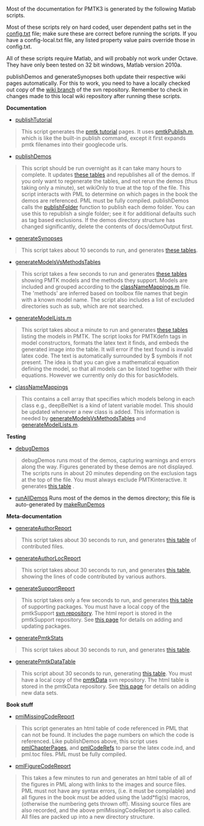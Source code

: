 Most of the documentation for PMTK3 is generated by the following Matlab scripts.

Most of these scripts rely on hard coded, user dependent paths set in the [config.txt](http://pmtk3.googlecode.com/svn/trunk/config.txt) file; make sure these are correct before running the scripts. If you have a config-local.txt file, any listed property value pairs override those in config.txt.

All of these scripts require Matlab, and will probably not work under Octave. They have only been tested on 32 bit windows, Matlab version 2010a.

publishDemos and generateSynopses both update their respective wiki pages automatically. For this to work, you need to have a locally checked out copy of the [wiki branch](http://code.google.com/p/pmtk3/source/browse/#svn/wiki) of the svn repository. Remember to check in changes made to this local wiki repository after running these scripts.


**Documentation**

  * [publishTutorial](http://pmtk3.googlecode.com/svn/trunk/pmtkTools/reports/publishTutorial.m)

> This script generates the [pmtk tutorial](http://code.google.com/p/pmtk3/wiki/Tutorial) pages. It uses  [pmtkPublish.m](http://pmtk3.googlecode.com/svn/trunk/pmtkTools/reports/pmtkPublish.m), which is like the built-in publish command, except it first expands pmtk filenames into their googlecode urls.

  * [publishDemos](http://pmtk3.googlecode.com/svn/trunk/pmtkTools/reports/publishDemos.m)

> This script should be run overnight as it can take many hours to complete. It updates [these tables](Demos.md) and republishes all of the demos. If you only want to regenerate the tables, and not rerun the demos (thus taking only a minute), set wikiOnly to true at the top of the file. This script interacts with PML to determine on which pages in the book the demos are referenced. PML must be fully compiled. publishDemos calls the [publishFolder](http://pmtk3.googlecode.com/svn/trunk/pmtkTools/reports/sub/publishFolder.m) function to publish each demo folder. You can use this to republish a single folder; see it for additional defaults such as tag based exclusions. If the demos directory structure has changed significantly, delete the contents of docs/demoOutput first.

  * [generateSynopses](http://pmtk3.googlecode.com/svn/trunk/pmtkTools/reports/generateSynopses.m)

> This script takes about 10 seconds to run, and generates [these tables](synopsisPages.md).


  * [generateModelsVsMethodsTables](http://code.google.com/p/pmtk3/source/browse/trunk/pmtkTools/reports/generateModelsVsMethodsTables.m)

> This script takes a few seconds to run and generates [these tables](ModelsByMethods.md) showing PMTK models and the methods they support. Models are included and grouped according to the [classNameMappings.m](http://pmtk3.googlecode.com/svn/trunk/pmtkTools/reports/classNameMappings.m) file.  The 'methods' are inferred based on toolbox file names that begin with a known model name. The script also includes a list of excluded directories such as sub, which are not searched.

  * [generateModelLists.m](http://code.google.com/p/pmtk3/source/browse/trunk/pmtkTools/reports/generateModelLists.m)

> This script takes about a minute to run and generates [these tables](http://code.google.com/p/pmtk3/wiki/modelLists) listing the models in PMTK. The script looks for PMTKdefn tags in model constructors, formats the latex text it finds, and embeds the generated image into the table. It will error if the text found is invalid latex code. The text is automatically surrounded by $ symbols if not present. The idea is that you can give a mathematical equation defining the model, so that all models can be listed together with their equations. However we currently only do this for basicModels.

  * [classNameMappings](http://code.google.com/p/pmtk3/source/browse/trunk/pmtkTools/reports/classNameMappings.m)

> This contains a cell array that specifies which models belong in each class e.g., deepBelNet is a kind of latent variable model. This should be updated whenever a new class is added. This information is needed by  [generateModelsVsMethodsTables](http://code.google.com/p/pmtk3/source/browse/trunk/pmtkTools/reports/generateModelsVsMethodsTables.m) and [generateModelLists.m](http://code.google.com/p/pmtk3/source/browse/trunk/pmtkTools/reports/generateModelLists.m).

**Testing**

  * [debugDemos](http://pmtk3.googlecode.com/svn/trunk/pmtkTools/testing/debugDemos.m)

> debugDemos runs most of the demos, capturing warnings and errors along the way. Figures generated by these demos are not displayed. The scripts runs in about 20 minutes depending on the exclusion tags at the top of the file. You must always exclude PMTKinteractive. It generates [this table](http://pmtk3.googlecode.com/svn/trunk/docs/debugReport.html) .

  * [runAllDemos](http://pmtk3.googlecode.com/svn/trunk/pmtkTools/testing/runAllDemos.m) Runs most of the demos in the demos directory; this file is auto-generated by [makeRunDemos](http://pmtk3.googlecode.com/svn/trunk/pmtkTools/testing/makeRunDemos.m)



**Meta-documentation**

  * [generateAuthorReport](http://pmtk3.googlecode.com/svn/trunk/pmtkTools/reports/generateAuthorReport.m)

> This script takes about 30 seconds to run, and generates [this table](http://pmtk3.googlecode.com/svn/trunk/docs/authors/fileAuthors.html) of contributed files.

  * [generateAuthorLocReport](http://pmtk3.googlecode.com/svn/trunk/pmtkTools/reports/generateAuthorLocReport.m)

> This script takes about 30 seconds to run, and generates [this table](http://pmtk3.googlecode.com/svn/trunk/docs/authors/authorsLOC.html), showing the lines of code contributed by various authors.

  * [generateSupportReport](http://pmtk3.googlecode.com/svn/trunk/pmtkTools/supportTools/generateSupportReport.m)

> This script takes only a few seconds to run, and generates [this table](http://pmtksupport.googlecode.com/svn/trunk/docs/authors/packageAuthors.html) of supporting packages. You must have a local copy of the pmtkSupport [svn repository](http://code.google.com/p/pmtksupport/source/checkout). The html report is stored in the pmtkSupport repository. See [this page](http://code.google.com/p/pmtksupport/wiki/addingNewPackages) for details on adding and updating packages.

  * [generatePmtkStats](http://pmtk3.googlecode.com/svn/trunk/pmtkTools/reports/generatePmtkStats.m)

> This script takes about 30 seconds to run, and generates [this table](http://pmtk3.googlecode.com/svn/trunk/docs/pmtkStats.html).


  * [generatePmtkDataTable](http://pmtk3.googlecode.com/svn/trunk/pmtkTools/dataTools/generatePmtkDataTable.m)

> This script about 30 seconds to run, generating [this table](http://pmtkdata.googlecode.com/svn/trunk/docs/dataTable.html). You must have a local copy of the [pmtkData](http://pmtkData.googlecode.com) svn repository. The html table is stored in the pmtkData repository. See [this page](http://code.google.com/p/pmtkdata/wiki/GuidelinesForContributors) for details on adding new data sets.


**Book stuff**

  * [pmlMissingCodeReport](http://pmtk3.googlecode.com/svn/trunk/pmtkTools/pml/pmlMissingCodeReport.m)

> This script generates an html table of code referenced in PML that can not be found. It includes the page numbers on which the code is referenced. Like publishDemos above, this script uses [pmlChapterPages](http://pmtk3.googlecode.com/svn/trunk/pmtkTools/pml/pmlChapterPages.m), and [pmlCodeRefs](http://pmtk3.googlecode.com/svn/trunk/pmtkTools//pml/pmlCodeRefs.m) to parse the latex code.ind, and pml.toc files. PML must be fully compiled.


  * [pmlFigureCodeReport](http://pmtk3.googlecode.com/svn/trunk/pmtkTools/pml/pmlFigureCodeReport.m)

> This takes a few minutes to run and generates an html table of all of the figures in PML along with links to the images and source files. PML must not have any syntax errors, (i.e. it must be compilable) and all figures in the book must be added using the \add\*fig(s) macros, (otherwise the numbering gets thrown off). Missing source files are also recorded, and the above pmlMissingCodeReport is also called. All files are packed up into a new directory structure.